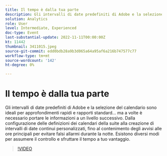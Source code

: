 ```yaml
---
title: Il tempo è dalla tua parte
description: Gli intervalli di date predefiniti di Adobe e la selezione del calendario sono ideali per approfondimenti rapidi e rapporti standard... ma a volte è necessario portare le informazioni a un livello successivo. Dalla configurazione delle definizioni dei calendari della suite alla creazione di intervalli di date continui personalizzati, fino al contenimento degli avvisi alle ore principali per evitare falsi allarmi durante la notte. Esistono diversi modi per assumere il controllo e sfruttare il tempo a tuo vantaggio.
solution: Analytics
role: User
level: Intermediate, Experienced
doc-type: Event
last-substantial-update: 2022-11-11T00:00:00Z
kt: 11442
thumbnail: 3411015.jpeg
source-git-commit: edd0bdb28a9b3d065a64a95af6a216b747577c77
workflow-type: tm+mt
source-wordcount: '142'
ht-degree: 0%

---
```


# Il tempo è dalla tua parte

Gli intervalli di date predefiniti di Adobe e la selezione del calendario sono ideali per approfondimenti rapidi e rapporti standard... ma a volte è necessario portare le informazioni a un livello successivo. Dalla configurazione delle definizioni dei calendari della suite alla creazione di intervalli di date continui personalizzati, fino al contenimento degli avvisi alle ore principali per evitare falsi allarmi durante la notte. Esistono diversi modi per assumere il controllo e sfruttare il tempo a tuo vantaggio.

>[!VIDEO](https://video.tv.adobe.com/v/3411015/?quality=12&learn=on)
